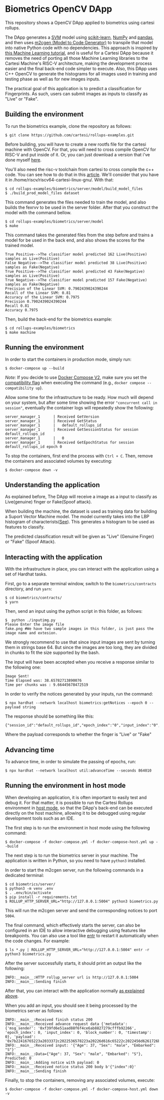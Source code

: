 # Biometrics OpenCV DApp

This repository shows a OpenCV DApp applied to biometrics using cartesi rollups.

The DApp generates a [SVM](https://en.wikipedia.org/wiki/Support-vector_machine) model using [scikit-learn](https://scikit-learn.org/), [NumPy](https://numpy.org/) and [pandas](https://pandas.pydata.org/), and then uses [m2cgen (Model to Code Generator)](https://github.com/BayesWitnesses/m2cgen) to transpile that model into native Python code with no dependencies. This approach is inspired by [this Machine Learning tutorial](https://www.freecodecamp.org/news/transform-machine-learning-models-into-native-code-with-zero-dependencies/), and is useful for a Cartesi DApp because it removes the need of porting all those Machine Learning libraries to the Cartesi Machine's RISC-V architecture, making the development process easier and the final back-end code simpler to execute. Also, this DApp uses C++ OpenCV to generate the histograms for all images used in training and testing phase as well as for new images inputs.

The practical goal of this application is to predict a classification for Fingerprints. As such, users can submit images as inputs to classify as "Live" or "Fake". 

## Building the environment

To run the biometrics example, clone the repository as follows:

```shell
$ git clone https://github.com/cartesi/rollups-examples.git
```

Before building, you will have to create a new rootfs file for the cartesi machine with OpenCV. For that, you will need to cross compile OpenCV for RISC-V and put inside of it. Or, you can just download a version that i've done myself [here](https://drive.google.com/file/d/1S_U4x7XZ4gOR4PIrZYoIvb1WnkDCrUWH/view?usp=sharing).

You'll also need the risc-v toolchain from cartesi to cross compile the c++ code. You can see how to do that in this [article](https://medium.com/cartesi/guest-post-how-opencv-cross-compiles-in-the-blockchain-os-79a9eba6108b). We'll consider that you have it in /home/riscv/riscv64-cartesi-linux-gnu/. With that:

```shell
$ cd rollups-examples/biometrics/server/model/build_model_files
$ ./build_prod_model_files dataset
```

This command generates the files needed to train the model, and also builds the fexrvv to be used in the server folder. After that you construct the model with the command bellow.

```shell
$ cd rollups-examples/biometrics/server/model
$ make
```

This command takes the generated files from the step before and trains a model for be used in the back end, and also shows the scores for the trained model.

```shell
True Positive-->The classifier model predicted 162 Live(Positive) samples as Live(Positive)
False Negative-->The classifier model predicted 38 Live(Positive) samples as Fake(Negative)
True Positive-->The classifier model predicted 43 Fake(Negative) samples as Live(Positive)
True Negative-->The classifier model predicted 157 Fake(Negative) samples as Fake(Negative)
Precision of the Linear SVM: 0.7902439024390244
Recall of the Linear SVM: 0.81
Accuracy of the Linear SVM: 0.7975
Precision 0.7902439024390244
Recall 0.81
Accuracy 0.7975
```

Then, build the back-end for the biometrics example:

```shell
$ cd rollups-examples/biometrics
$ make machine
```

## Running the environment

In order to start the containers in production mode, simply run:

```shell
$ docker-compose up --build
```

_Note:_ If you decide to use [Docker Compose V2](https://docs.docker.com/compose/cli-command/), make sure you set the [compatibility flag](https://docs.docker.com/compose/cli-command-compatibility/) when executing the command (e.g., `docker compose --compatibility up`).

Allow some time for the infrastructure to be ready.
How much will depend on your system, but after some time showing the error `"concurrent call in session"`, eventually the container logs will repeatedly show the following:

```shell
server_manager_1      | Received GetVersion
server_manager_1      | Received GetStatus
server_manager_1      |   default_rollups_id
server_manager_1      | Received GetSessionStatus for session default_rollups_id
server_manager_1      |   0
server_manager_1      | Received GetEpochStatus for session default_rollups_id epoch 0
```

To stop the containers, first end the process with `Ctrl + C`.
Then, remove the containers and associated volumes by executing:

```shell
$ docker-compose down -v
```

## Understanding the application

As explained before, The DApp will receive a image as a input to classify as Live(genuine) finger or Fake(Spoof attack). 

When building the machine, the dataset is used as training data for building a Suport Vector Machine model. The model currently takes into the LBP histogram of characterists([See](https://en.wikipedia.org/wiki/Local_binary_patterns)). This generates a histogram to be used as features to classify.

The predicted classification result will be given as "Live" (Genuine Finger) or "Fake" (Spoof Attack).

## Interacting with the application

With the infrastructure in place, you can interact with the application using a set of Hardhat tasks.

First, go to a separate terminal window, switch to the `biometrics/contracts` directory, and run `yarn`:

```shell
$ cd biometrics/contracts/
$ yarn
```

Then, send an input using the python script in this folder, as follows:

```shell
$  python ./inputimg.py
Please Enter the image file
fake.png #We have two sample images in this folder, is just pass the image name and extesion.
```

We strongly recommend to use that since input images are sent by turning them in strings base 64. But since the images are too long, they are divided in chunks to fit the size supported by the bash. 

The input will have been accepted when you receive a response similar to the following one:

```shell
Image Sent!
Time Elapsed was: 38.65782713890076
Time per chunks was : 9.66445678472519
```

In order to verify the notices generated by your inputs, run the command:

```shell
$ npx hardhat --network localhost biometrics:getNotices --epoch 0 --payload string
```

The response should be something like this:

```shell
{"session_id":"default_rollups_id","epoch_index":"0","input_index":"0","notice_index":"0","payload":"0"}
```

Where the payload corresponds to whether the finger is "Live" or "Fake"

## Advancing time

To advance time, in order to simulate the passing of epochs, run:

```shell
$ npx hardhat --network localhost util:advanceTime --seconds 864010
```

## Running the environment in host mode

When developing an application, it is often important to easily test and debug it. For that matter, it is possible to run the Cartesi Rollups environment in [host mode](../README.md#host-mode), so that the DApp's back-end can be executed directly on the host machine, allowing it to be debugged using regular development tools such as an IDE.

The first step is to run the environment in host mode using the following command:

```shell
$ docker-compose -f docker-compose.yml -f docker-compose-host.yml up --build
```

The next step is to run the biometrics server in your machine. The application is written in Python, so you need to have `python3` installed.

In order to start the m2cgen server, run the following commands in a dedicated terminal:

```shell
$ cd biometrics/server/
$ python3 -m venv .env
$ . .env/bin/activate
$ pip install -r requirements.txt
$ ROLLUP_HTTP_SERVER_URL="http://127.0.0.1:5004" python3 biometrics.py
```

This will run the m2cgen server and send the corresponding notices to port `5004`.

The final command, which effectively starts the server, can also be configured in an IDE to allow interactive debugging using features like breakpoints.
You can also use a tool like [entr](https://eradman.com/entrproject/) to restart it automatically when the code changes. For example:

```shell
$ ls *.py | ROLLUP_HTTP_SERVER_URL="http://127.0.0.1:5004" entr -r python3 biometrics.py
```

After the server successfully starts, it should print an output like the following:

```
INFO:__main__:HTTP rollup_server url is http://127.0.0.1:5004
INFO:__main__:Sending finish
```

After that, you can interact with the application normally [as explained above](#interacting-with-the-application).

When you add an input, you should see it being processed by the biometrics server as follows:

```log
INFO:__main__:Received finish status 200
INFO:__main__:Received advance request data {'metadata': {'msg_sender': '0xf39fd6e51aad88f6f4ce6ab8827279cfffb92266', 'epoch_index': 0, 'input_index': 0, 'block_number': 0, 'timestamp': 0}, 'payload': '0x7b22416765223a2033372c2022536578223a20226d616c65222c2022456d6261726b6564223a202253227d'}
INFO:__main__:Received input: '{"Age": 37, "Sex": "male", "Embarked": "S"}'
INFO:__main__:Data={"Age": 37, "Sex": "male", "Embarked": "S"}, Predicted: 0
INFO:__main__:Adding notice with payload: 0
INFO:__main__:Received notice status 200 body b'{"index":0}'
INFO:__main__:Sending finish
```

Finally, to stop the containers, removing any associated volumes, execute:

```shell
$ docker-compose -f docker-compose.yml -f docker-compose-host.yml down -v
```
